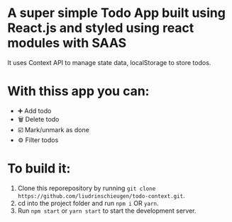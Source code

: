 # A super simple Todo App built using React.js and styled using react modules with SAAS

It uses Context API to manage state data, localStorage to store todos.

# With thiss app you can:

- ➕ Add todo
- 🗑️ Delete todo
- ☑️ Mark/unmark as done
- ⚙️ Filter todos

# To build it:

1. Clone this reporepository by running `git clone https://github.com/liudrinschieugen/todo-context.git`.
2. cd into the project folder and run `npm i` OR `yarn`.
3. Run `npm start` or `yarn start` to start the development server.
